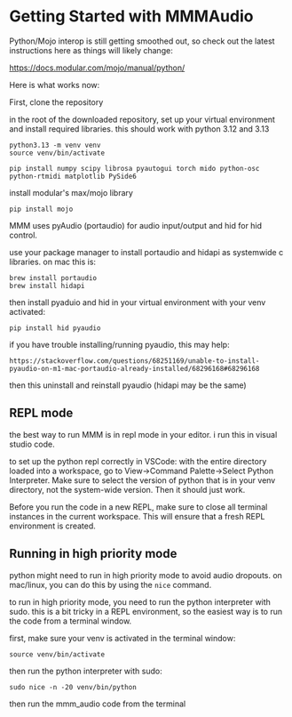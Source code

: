 # Getting Started with MMMAudio

Python/Mojo interop is still getting smoothed out, so check out the latest instructions here as things will likely change:

https://docs.modular.com/mojo/manual/python/

Here is what works now:

First, clone the repository

in the root of the downloaded repository, set up your virtual environment and install required libraries. this should work with python 3.12 and 3.13
```
python3.13 -m venv venv
source venv/bin/activate

pip install numpy scipy librosa pyautogui torch mido python-osc python-rtmidi matplotlib PySide6
```
install modular's max/mojo library
```
pip install mojo
```


MMM uses pyAudio (portaudio) for audio input/output and hid for hid control.

use your package manager to install portaudio and hidapi as systemwide c libraries. on mac this is:
```
brew install portaudio
brew install hidapi
```

then install pyaduio and hid in your virtual environment
with your venv activated:
```
pip install hid pyaudio
```

if you have trouble installing/running pyaudio, this may help:
```
https://stackoverflow.com/questions/68251169/unable-to-install-pyaudio-on-m1-mac-portaudio-already-installed/68296168#68296168
```

then this uninstall and reinstall pyaudio (hidapi may be the same)

## REPL mode

the best way to run MMM is in repl mode in your editor. i run this in visual studio code. 

to set up the python repl correctly in VSCode: with the entire directory loaded into a workspace, go to View->Command Palette->Select Python Interpreter. Make sure to select the version of python that is in your venv directory, not the system-wide version. Then it should just work. 

Before you run the code in a new REPL, make sure to close all terminal instances in the current workspace. This will ensure that a fresh REPL environment is created.

## Running in high priority mode

python might need to run in high priority mode to avoid audio dropouts. on mac/linux, you can do this by using the `nice` command.

to run in high priority mode, you need to run the python interpreter with sudo. this is a bit tricky in a REPL environment, so the easiest way is to run the code from a terminal window.

first, make sure your venv is activated in the terminal window:
```
source venv/bin/activate
```
then run the python interpreter with sudo:
```
sudo nice -n -20 venv/bin/python
```
then run the mmm_audio code from the terminal